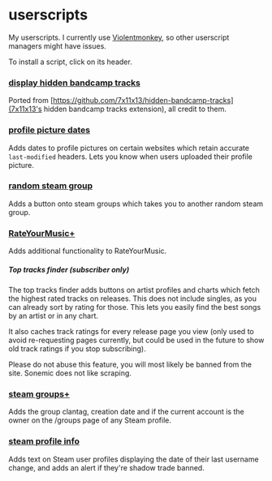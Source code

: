 # userscripts

My userscripts. I currently use [Violentmonkey](https://violentmonkey.github.io/), so other userscript managers might have issues.

To install a script, click on its header.

### [display hidden bandcamp tracks](https://github.com/f0e/userscripts/raw/main/display-hidden-bandcamp-tracks.user.js)

Ported from [https://github.com/7x11x13/hidden-bandcamp-tracks](7x11x13's hidden bandcamp tracks extension), all credit to them.

### [profile picture dates](https://github.com/f0e/userscripts/raw/main/profile-picture-dates.user.js)

Adds dates to profile pictures on certain websites which retain accurate `last-modified` headers. Lets you know when users uploaded their profile picture.

### [random steam group](https://github.com/f0e/userscripts/raw/main/random-steam-group.user.js)

Adds a button onto steam groups which takes you to another random steam group.

### [RateYourMusic+](https://github.com/f0e/userscripts/raw/main/RateYourMusic+.user.js)

Adds additional functionality to RateYourMusic.

##### Top tracks finder (subscriber only)

The top tracks finder adds buttons on artist profiles and charts which fetch the highest rated tracks on releases. This does not include singles, as you can already sort by rating for those. This lets you easily find the best songs by an artist or in any chart.

It also caches track ratings for every release page you view (only used to avoid re-requesting pages currently, but could be used in the future to show old track ratings if you stop subscribing).

Please do not abuse this feature, you will most likely be banned from the site. Sonemic does not like scraping.

### [steam groups+](https://github.com/f0e/userscripts/raw/main/steam-groups+.user.js)

Adds the group clantag, creation date and if the current account is the owner on the /groups page of any Steam profile.

### [steam profile info](https://github.com/f0e/userscripts/raw/main/steam-profile-info.user.js)

Adds text on Steam user profiles displaying the date of their last username change, and adds an alert if they're shadow trade banned.
